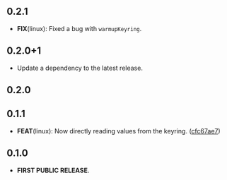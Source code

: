 ## 0.2.1

 - **FIX**(linux): Fixed a bug with `warmupKeyring`.

## 0.2.0+1

 - Update a dependency to the latest release.

## 0.2.0

## 0.1.1

- **FEAT**(linux): Now directly reading values from the keyring. ([cfc67ae7](https://github.com/Skyost/SimpleSecureStorage/commit/cfc67ae736846f674ac4dc1551356b2fba788789))

## 0.1.0

- **FIRST PUBLIC RELEASE**.
